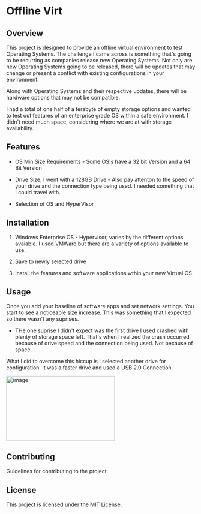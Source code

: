 # Offline Virt

## Overview
This project is designed to provide an offline virtual environment to test Operating Systems. The challenge I came across is something that's going to be recurring as companies release new Operating Systems. Not only are new Operating Systems going to be released, there will be updates that may change or present a conflict with existing configurations in your environment.  

Along with Operating Systems and their respective updates, there will be hardware options that may not be compatible.

I had a total of one half of a terabyte of empty storage options and wanted to test out features of an enterprise grade OS within a safe environment. 
I didn't need much space, considering where we are at with storage availability.  

## Features
- OS Min  Size Requirements - Some OS's have a 32 bit Version and a 64 Bit Version
  
- Drive Size, I went with a 128GB Drive - Also pay attenton to the speed of your drive and the connection type being used.
  I needed something that I could travel with.
  
- Selection of OS and HyperVisor 

## Installation
1. Windows Enterprise OS - Hypervisor, varies by the different options avaiable. I used VMWare but there are a variety of options available to use.

2. Save to newly selected drive

3. Install the features and software applications wthin your new Virtual OS. 

## Usage
Once you add your baseline of software apps and set network settings. 
You start to see a noticeable size increase. This was something that I expected so there wasn't any suprises. 

* THe one suprise I didn't expect was the first drive I used crashed with plenty of storage space left.
  That's when I realized the crash occurred because of drive speed and the connection being used.  Not because of space.

What I did to overcome this hiccup is I selected another drive for configuration. It was a faster drive and used a USB 2.0 Connection. 
  
<img width="289" height="173" alt="image" src="https://github.com/user-attachments/assets/843c5462-fb0b-4106-a174-03ac671f242c" />

## Contributing
Guidelines for contributing to the project.

## License
This project is licensed under the MIT License.
